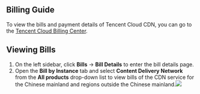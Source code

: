 ## Billing Guide
To view the bills and payment details of Tencent Cloud CDN, you can go to the [Tencent Cloud Billing Center](https://console.cloud.tencent.com/expense/bill/overview).


## Viewing Bills
1. On the left sidebar, click **Bills** -> **Bill Details** to enter the bill details page.
2. Open the **Bill by Instance** tab and select **Content Delivery Network** from the **All products** drop-down list to view bills of the CDN service for the Chinese mainland and regions outside the Chinese mainland.![](https://main.qcloudimg.com/raw/1ec635a98593544b9d027cf704f91a6d.png)






